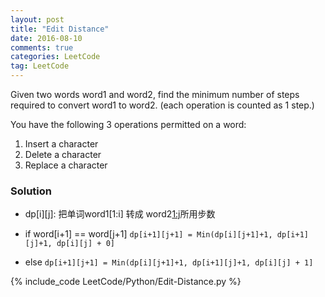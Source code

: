 ```yaml
---
layout: post
title: "Edit Distance"
date: 2016-08-10
comments: true
categories: LeetCode
tag: LeetCode
---
```


Given two words word1 and word2, find the minimum number of steps required to convert word1 to word2. (each operation is counted as 1 step.)

You have the following 3 operations permitted on a word:

1. Insert a character
2. Delete a character
3. Replace a character

<!--more-->
### Solution

* dp[i][j]: 把单词word1[1:i] 转成 word2[1:j](单词从1开始)所用步数
* if word[i+1] == word[j+1]
`dp[i+1][j+1] = Min(dp[i][j+1]+1, dp[i+1][j]+1, dp[i][j] + 0]`

* else
`dp[i+1][j+1] = Min(dp[i][j+1]+1, dp[i+1][j]+1, dp[i][j] + 1]`

{% include_code LeetCode/Python/Edit-Distance.py %}


